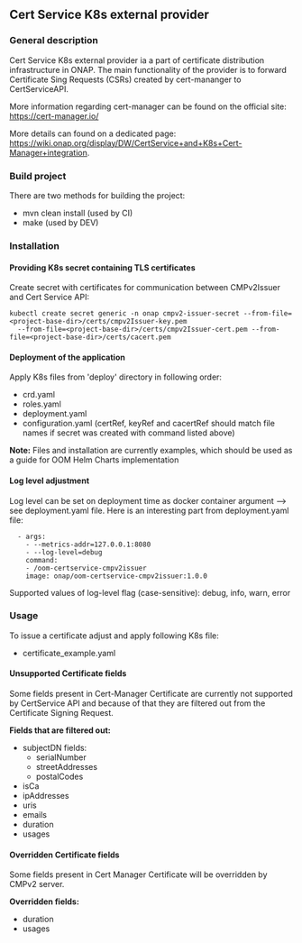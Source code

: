 ## Cert Service K8s external provider

### General description

Cert Service K8s external provider ia a part of certificate distribution infrastructure in ONAP.
The main functionality of the provider is to forward Certificate Sing Requests (CSRs) created by cert-mananger to CertServiceAPI.

More information regarding cert-manager can be found on the official site: https://cert-manager.io/  

More details can found on a dedicated page:  https://wiki.onap.org/display/DW/CertService+and+K8s+Cert-Manager+integration.

### Build project

There are two methods for building the project:
    
 - mvn clean install (used by CI)
 - make (used by DEV)

### Installation

#### Providing K8s secret containing TLS certificates

Create secret with certificates for communication between CMPv2Issuer and Cert Service API:
```
kubectl create secret generic -n onap cmpv2-issuer-secret --from-file=<project-base-dir>/certs/cmpv2Issuer-key.pem
  --from-file=<project-base-dir>/certs/cmpv2Issuer-cert.pem --from-file=<project-base-dir>/certs/cacert.pem
```

#### Deployment of the application

Apply K8s files from 'deploy' directory in following order:
 
 - crd.yaml
 - roles.yaml
 - deployment.yaml
 - configuration.yaml (certRef, keyRef and cacertRef should match file names if secret was created with command listed 
 above)

**Note:** Files and installation are currently examples, which should be used as a guide for OOM Helm Charts implementation  

#### Log level adjustment

Log level can be set on deployment time as docker container argument --> see deployment.yaml file.
Here is an interesting part from deployment.yaml file:

      - args:
        - --metrics-addr=127.0.0.1:8080
        - --log-level=debug
        command:
        - /oom-certservice-cmpv2issuer
        image: onap/oom-certservice-cmpv2issuer:1.0.0

Supported values of log-level flag (case-sensitive): debug, info, warn, error 

### Usage

To issue a certificate adjust and apply following K8s file:
 
 - certificate_example.yaml
 
#### Unsupported Certificate fields

Some fields present in Cert-Manager Certificate are currently not supported by CertService API and because of that they are
filtered out from the Certificate Signing Request.

**Fields that are filtered out:**
 - subjectDN fields:
   - serialNumber
   - streetAddresses
   - postalCodes
 - isCa
 - ipAddresses
 - uris
 - emails
 - duration
 - usages
 
 #### Overridden Certificate fields
 
Some fields present in Cert Manager Certificate will be overridden by CMPv2 server.

**Overridden fields:**
 - duration
 - usages
 
 

